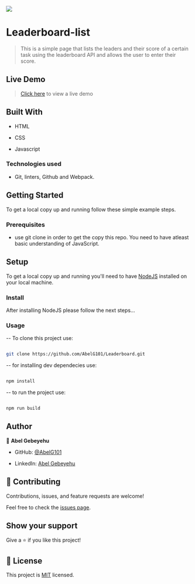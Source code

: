 ![](https://img.shields.io/badge/Microverse-blueviolet)

  

# Leaderboard-list

  

> This is a simple page that lists the leaders and their score of a certain task using the leaderboard API and allows the user to enter their score. 
  

## Live Demo

> [Click here](https://abelg101-leaderboard.onrender.com) to view a live demo

  

## Built With

  

- HTML

- CSS

- Javascript

  

### Technologies used

- Git, linters, Github and Webpack.

  
## Getting Started

To get a local copy up and running follow these simple example steps.


### Prerequisites

- use git clone in order to get the copy this repo. You need to have atleast basic understanding of JavaScript.


## Setup

To get a local copy up and running you'll need to have [NodeJS](https://nodejs.org/en/download/) installed on your local machine.


### Install

After installing NodeJS please follow the next steps...

  

### Usage

-- To clone this project use:
```bash

git clone https://github.com/AbelG101/Leaderboard.git

```
-- for installing dev dependecies use:

```bash

npm install

```

-- to run the project use:

```bash

npm run build

```

## Author

  

👤 **Abel Gebeyehu**

  

- GitHub: [@AbelG101](https://github.com/AbelG101)

- LinkedIn: [Abel Gebeyehu](https://www.linkedin.com/in/abel-gebeyehu-779743183/)

  
  

## 🤝 Contributing

  

Contributions, issues, and feature requests are welcome!

  

Feel free to check the [issues page](../../issues/).

  

## Show your support

  

Give a ⭐️ if you like this project!

  

## 📝 License

  

This project is [MIT](./MIT.md) licensed.
